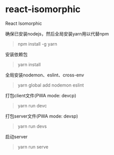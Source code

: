 # react-isomorphic
React Isomorphic

确保已安装nodejs，然后全局安装yarn用以代替npm
> npm install -g yarn

安装依赖包
> yarn install

全局安装nodemon、eslint、cross-env
> yarn global add nodemon eslint

打包client文件(PWA mode: devcp)
> yarn run devc

打包server文件(PWA mode: devsp)
> yarn run devs

启动server
> yarn run serve
